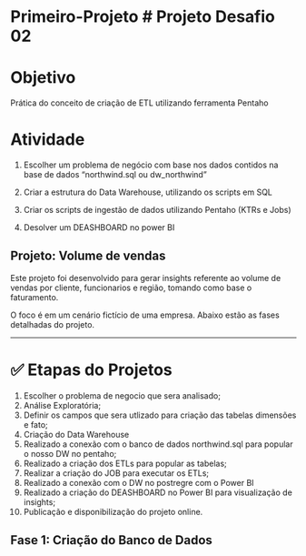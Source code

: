 # Primeiro-Projeto # Projeto Desafio 02 

# Objetivo 
Prática do conceito de criação de ETL utilizando ferramenta Pentaho

# Atividade  
  1. Escolher um problema de negócio com base nos dados contidos na base de dados 
“northwind.sql ou dw_northwind”

  2. Criar a estrutura do Data Warehouse, utilizando os scripts em SQL 
  
  3. Criar os scripts de ingestão de dados utilizando Pentaho (KTRs e Jobs)

  4. Desolver um DEASHBOARD no power BI


## Projeto: Volume de vendas 

Este projeto foi desenvolvido para gerar insights referente ao volume de vendas por cliente, funcionarios e região, tomando como base o faturamento.

O foco é em um cenário fictício de uma empresa.
Abaixo estão as fases detalhadas do projeto.

---

# ✅ Etapas do Projetos 
1. Escolher o problema de negocio que sera analisado;
2. Análise Exploratória;
3. Definir os campos que sera utlizado para criação das tabelas dimensões e fato;
4. Criação do Data Warehouse
5. Realizado a conexão com o banco de dados northwind.sql para popular o nosso DW no pentaho;
6. Realizado a criação dos ETLs para popular as tabelas;
7. Realizar a criação do JOB para executar os ETLs;
8. Realizado a conexão com o DW no postregre com o Power BI
9. Realizado a criação do DEASHBOARD no Power BI para visualização de insights;
10. Publicação e disponibilização do projeto online.


## Fase 1: Criação do Banco de Dados



